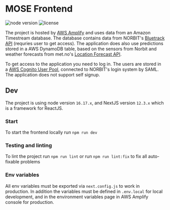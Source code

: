 # MOSE Frontend 

![node version](https://img.shields.io/badge/node-16.17.x-brightgreen) ![license](https://img.shields.io/github/license/kundestyrt-norbit/mose-frontend)

The project is hosted by [AWS Amplify](https://aws.amazon.com/amplify/) and uses data from an Amazon Timestream database. The database contains data from NORBIT's [Bluetrack API](https://bluetrack.norbitiot.com/) (requries user to get access). The application does also use predictions stored in a AWS DynamoDB table, based on the sensors from Norbit and weather forecasts from met.no's [Location Forecast API](https://api.met.no/weatherapi/locationforecast/2.0/documentation). 

To get access to the application you need to log in. The users are stored in a [AWS Cognito User Pool](https://docs.aws.amazon.com/cognito/latest/developerguide/cognito-user-identity-pools.html), connected to NORBIT's login system by SAML. The application does not support self signup.

## Dev
The project is using node version `16.17.x`, and NextJS version `12.3.x` which is a framework for ReactJS.

### Start

To start the frontend locally run `npm run dev`

### Testing and linting

To lint the project run `npm run lint` or run `npm run lint:fix` to fix all auto-fixable problems

### Env variables

All env variables must be exported via `next.config.js` to work in production. In addition the variables must be defined in `.env.local` for local development, and in the environment variables page in AWS Amplify console for production.
